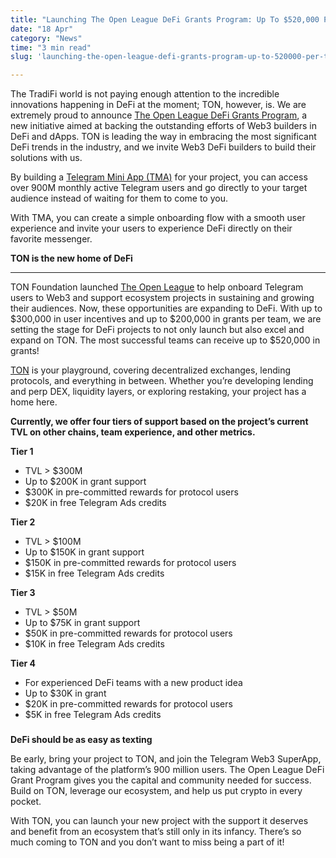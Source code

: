 ```yaml
---
title: "Launching The Open League DeFi Grants Program: Up To $520,000 Per Team"
date: "18 Apr"
category: "News"
time: "3 min read"
slug: 'launching-the-open-league-defi-grants-program-up-to-520000-per-team'

---
```



The TradiFi world is not paying enough attention to the incredible innovations happening in DeFi at the moment; TON, however, is. We are extremely proud to announce [The Open League DeFi Grants Program](https://ton.org/open-league?filterBy=defi), a new initiative aimed at backing the outstanding efforts of Web3 builders in DeFi and dApps. TON is leading the way in embracing the most significant DeFi trends in the industry, and we invite Web3 DeFi builders to build their solutions with us.

By building a [Telegram Mini App (TMA)](https://docs.ton.org/develop/dapps/telegram-apps) for your project, you can access over 900M monthly active Telegram users and go directly to your target audience instead of waiting for them to come to you.

With TMA, you can create a simple onboarding flow with a smooth user experience and invite your users to experience DeFi directly on their favorite messenger.

**TON is the new home of DeFi**


-----------------------------------

TON Foundation launched [The Open League](https://ton.org/en/open-league) to help onboard Telegram users to Web3 and support ecosystem projects in sustaining and growing their audiences. Now, these opportunities are expanding to DeFi. With up to $300,000 in user incentives and up to $200,000 in grants per team, we are setting the stage for DeFi projects to not only launch but also excel and expand on TON. The most successful teams can receive up to $520,000 in grants!

[TON](https://ton.org/) is your playground, covering decentralized exchanges, lending protocols, and everything in between. Whether you’re developing lending and perp DEX, liquidity layers, or exploring restaking, your project has a home here.

**Currently, we offer four tiers of support based on the project’s current TVL on other chains, team experience, and other metrics.**

**Tier 1**

*   TVL > $300M
*   Up to $200K in grant support
*   $300K in pre-committed rewards for protocol users
*   $20K in free Telegram Ads credits

**Tier 2**

*   TVL > $100M
*   Up to $150K in grant support
*   $150K in pre-committed rewards for protocol users
*   $15K in free Telegram Ads credits

**Tier 3**

*   TVL > $50M
*   Up to $75K in grant support
*   $50K in pre-committed rewards for protocol users
*   $10K in free Telegram Ads credits

**Tier 4**

*   For experienced DeFi teams with a new product idea
*   Up to $30K in grant
*   $20K in pre-committed rewards for protocol users
*   $5K in free Telegram Ads credits

### 

**DeFi should be as easy as texting**

Be early, bring your project to TON, and join the Telegram Web3 SuperApp, taking advantage of the platform’s 900 million users. The Open League DeFi Grant Program gives you the capital and community needed for success. Build on TON, leverage our ecosystem, and help us put crypto in every pocket.

With TON, you can launch your new project with the support it deserves and benefit from an ecosystem that’s still only in its infancy. There’s so much coming to TON and you don’t want to miss being a part of it!


